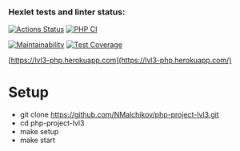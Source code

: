 ### Hexlet tests and linter status:
[![Actions Status](https://github.com/itaopro/php-project-lvl3/workflows/hexlet-check/badge.svg)](https://github.com/itaopro/php-project-lvl3/actions)
[![PHP CI](https://github.com/itaopro/php-project-lvl3/actions/workflows/workflow.yml/badge.svg)](https://github.com/itaopro/php-project-lvl3/actions/workflows/workflow.yml)


[![Maintainability](https://api.codeclimate.com/v1/badges/9682f3d0f98610d1421e/maintainability)](https://codeclimate.com/github/itaopro/php-project-lvl3/maintainability)
[![Test Coverage](https://api.codeclimate.com/v1/badges/9682f3d0f98610d1421e/test_coverage)](https://codeclimate.com/github/itaopro/php-project-lvl3/test_coverage)

[https://lvl3-php.herokuapp.com](https://lvl3-php.herokuapp.com/)

# Setup
* git clone https://github.com/NMalchikov/php-project-lvl3.git
* cd php-project-lvl3
* make setup
* make start

